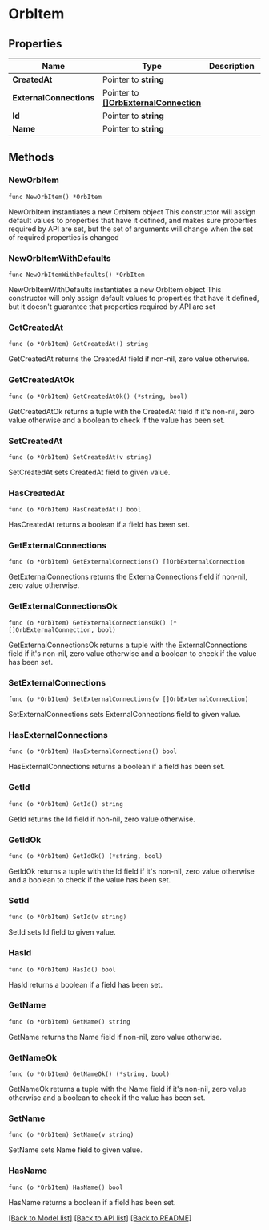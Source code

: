 # OrbItem

## Properties

Name | Type | Description | Notes
------------ | ------------- | ------------- | -------------
**CreatedAt** | Pointer to **string** |  | [optional] 
**ExternalConnections** | Pointer to [**[]OrbExternalConnection**](OrbExternalConnection.md) |  | [optional] 
**Id** | Pointer to **string** |  | [optional] 
**Name** | Pointer to **string** |  | [optional] 

## Methods

### NewOrbItem

`func NewOrbItem() *OrbItem`

NewOrbItem instantiates a new OrbItem object
This constructor will assign default values to properties that have it defined,
and makes sure properties required by API are set, but the set of arguments
will change when the set of required properties is changed

### NewOrbItemWithDefaults

`func NewOrbItemWithDefaults() *OrbItem`

NewOrbItemWithDefaults instantiates a new OrbItem object
This constructor will only assign default values to properties that have it defined,
but it doesn't guarantee that properties required by API are set

### GetCreatedAt

`func (o *OrbItem) GetCreatedAt() string`

GetCreatedAt returns the CreatedAt field if non-nil, zero value otherwise.

### GetCreatedAtOk

`func (o *OrbItem) GetCreatedAtOk() (*string, bool)`

GetCreatedAtOk returns a tuple with the CreatedAt field if it's non-nil, zero value otherwise
and a boolean to check if the value has been set.

### SetCreatedAt

`func (o *OrbItem) SetCreatedAt(v string)`

SetCreatedAt sets CreatedAt field to given value.

### HasCreatedAt

`func (o *OrbItem) HasCreatedAt() bool`

HasCreatedAt returns a boolean if a field has been set.

### GetExternalConnections

`func (o *OrbItem) GetExternalConnections() []OrbExternalConnection`

GetExternalConnections returns the ExternalConnections field if non-nil, zero value otherwise.

### GetExternalConnectionsOk

`func (o *OrbItem) GetExternalConnectionsOk() (*[]OrbExternalConnection, bool)`

GetExternalConnectionsOk returns a tuple with the ExternalConnections field if it's non-nil, zero value otherwise
and a boolean to check if the value has been set.

### SetExternalConnections

`func (o *OrbItem) SetExternalConnections(v []OrbExternalConnection)`

SetExternalConnections sets ExternalConnections field to given value.

### HasExternalConnections

`func (o *OrbItem) HasExternalConnections() bool`

HasExternalConnections returns a boolean if a field has been set.

### GetId

`func (o *OrbItem) GetId() string`

GetId returns the Id field if non-nil, zero value otherwise.

### GetIdOk

`func (o *OrbItem) GetIdOk() (*string, bool)`

GetIdOk returns a tuple with the Id field if it's non-nil, zero value otherwise
and a boolean to check if the value has been set.

### SetId

`func (o *OrbItem) SetId(v string)`

SetId sets Id field to given value.

### HasId

`func (o *OrbItem) HasId() bool`

HasId returns a boolean if a field has been set.

### GetName

`func (o *OrbItem) GetName() string`

GetName returns the Name field if non-nil, zero value otherwise.

### GetNameOk

`func (o *OrbItem) GetNameOk() (*string, bool)`

GetNameOk returns a tuple with the Name field if it's non-nil, zero value otherwise
and a boolean to check if the value has been set.

### SetName

`func (o *OrbItem) SetName(v string)`

SetName sets Name field to given value.

### HasName

`func (o *OrbItem) HasName() bool`

HasName returns a boolean if a field has been set.


[[Back to Model list]](../README.md#documentation-for-models) [[Back to API list]](../README.md#documentation-for-api-endpoints) [[Back to README]](../README.md)


